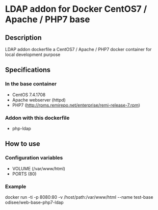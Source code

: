 # LDAP addon for Docker CentOS7 / Apache / PHP7 base

## Description
LDAP addon dockerfile a CentOS7 / Apache / PHP7 docker container for local development purpose

## Specifications
### In the base container
* CentOS 7.4.1708
* Apache webserver (httpd)
* PHP7 (http://rpms.remirepo.net/enterprise/remi-release-7.rpm)
### Addon with this dockerfile
* php-ldap

## How to use
### Configuration variables
* VOLUME (/var/www/html)
* PORTS (80)

### Example
docker run -ti -p 8080:80 -v /host/path:/var/www/html --name test-base odisee/web-base-php7-ldap